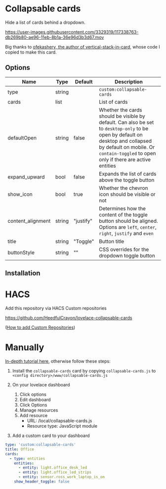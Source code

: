 # Collapsable cards

Hide a list of cards behind a dropdown.

https://user-images.githubusercontent.com/3329319/117338763-db269b80-ae96-11eb-8b1a-36e96d3b3d67.mov

Big thanks to [ofekashery, the author of vertical-stack-in-card](https://github.com/ofekashery/vertical-stack-in-card), whose code I copied to make this card.

## Options

| Name       | Type    | Default      | Description                               |
| ---------- | ------- | ------------ | ----------------------------------------- |
| type       | string  |  | `custom:collapsable-cards`           |
| cards      | list    |  | List of cards                         |
| defaultOpen | string | false | Whether the cards should be visible by default. Can also be set to `desktop-only` to be open by default on desktop and collapsed by default on mobile. Or `contain-toggled` to open only if there are active entities |
| expand_upward | bool | false | Expands the list of cards above the toggle button |
| show_icon | bool | true | Whether the chevron icon should be visible or not |
| content_alignment | string | "justify" | Determines how the content of the toggle button should be aligned.  Options are `left`, `center`, `right`, `justify` and `even`
| title      | string  | "Toggle" | Button title                       |
| buttonStyle| string  | "" | CSS overrides for the dropdown toggle button |

## Installation

# HACS

Add this repository via HACS Custom repositories 

https://github.com/HeedfulCrayon/lovelace-collapsable-cards

([How to add Custom Repositories](https://hacs.xyz/docs/faq/custom_repositories/))
 
# Manually
[In-depth tutorial here](https://github.com/thomasloven/hass-config/wiki/Lovelace-Plugins), otherwise follow these steps:

1. Install the `collapsable-cards` card by copying `collapsable-cards.js` to `<config directory>/www/collapsable-cards.js`

2. On your lovelace dashboard
    1. Click options
    2. Edit dashboard
    3. Click Options
    4. Manage resources
    5. Add resource
        - URL: /local/collapsable-cards.js
        - Resource type: JavaScript module

3. Add a custom card to your dashboard


```yaml
type: 'custom:collapsable-cards'
title: Office
cards:
  - type: entities
    entities:
      - entity: light.office_desk_led
      - entity: light.office_led_strips
      - entity: sensor.ross_work_laptop_is_on
    show_header_toggle: false
```
